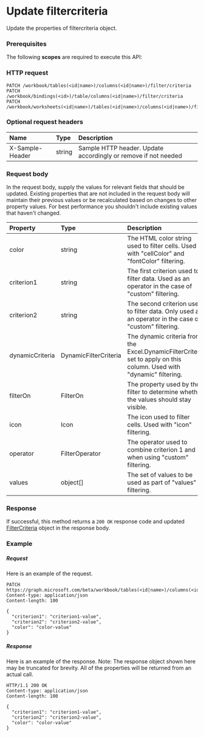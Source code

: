 # Update filtercriteria

Update the properties of filtercriteria object.
### Prerequisites
The following **scopes** are required to execute this API: 
### HTTP request
<!-- { "blockType": "ignored" } -->
```http
PATCH /workbook/tables(<id|name>)/columns(<id|name>)/filter/criteria
PATCH /workbook/bindings(<id>)/table/columns(<id|name>)/filter/criteria
PATCH /workbook/worksheets(<id|name>)/tables(<id|name>)/columns(<id|name>)/filter/criteria
```
### Optional request headers
| Name       | Type | Description|
|:-----------|:------|:----------|
| X-Sample-Header  | string  | Sample HTTP header. Update accordingly or remove if not needed|

### Request body
In the request body, supply the values for relevant fields that should be updated. Existing properties that are not included in the request body will maintain their previous values or be recalculated based on changes to other property values. For best performance you shouldn't include existing values that haven't changed.

| Property	   | Type	|Description|
|:---------------|:--------|:----------|
|color|string|The HTML color string used to filter cells. Used with "cellColor" and "fontColor" filtering.|
|criterion1|string|The first criterion used to filter data. Used as an operator in the case of "custom" filtering.|
|criterion2|string|The second criterion used to filter data. Only used as an operator in the case of "custom" filtering.|
|dynamicCriteria|DynamicFilterCriteria|The dynamic criteria from the Excel.DynamicFilterCriteria set to apply on this column. Used with "dynamic" filtering.|
|filterOn|FilterOn|The property used by the filter to determine whether the values should stay visible.|
|icon|Icon|The icon used to filter cells. Used with "icon" filtering.|
|operator|FilterOperator|The operator used to combine criterion 1 and 2 when using "custom" filtering.|
|values|object[]|The set of values to be used as part of "values" filtering.|

### Response
If successful, this method returns a `200 OK` response code and updated [FilterCriteria](../resources/filtercriteria.md) object in the response body.
### Example
##### Request
Here is an example of the request.
<!-- {
  "blockType": "request",
  "name": "update_filtercriteria"
}-->
```http
PATCH https://graph.microsoft.com/beta/workbook/tables(<id|name>)/columns(<id|name>)/filter/criteria
Content-type: application/json
Content-length: 100

{
  "criterion1": "criterion1-value",
  "criterion2": "criterion2-value",
  "color": "color-value"
}
```
##### Response
Here is an example of the response. Note: The response object shown here may be truncated for brevity. All of the properties will be returned from an actual call.
<!-- {
  "blockType": "response",
  "truncated": true,
  "@odata.type": "microsoft.graph.filtercriteria"
} -->
```http
HTTP/1.1 200 OK
Content-type: application/json
Content-length: 100

{
  "criterion1": "criterion1-value",
  "criterion2": "criterion2-value",
  "color": "color-value"
}
```

<!-- uuid: 8fcb5dbc-d5aa-4681-8e31-b001d5168d79
2015-10-25 14:57:30 UTC -->
<!-- {
  "type": "#page.annotation",
  "description": "Update filtercriteria",
  "keywords": "",
  "section": "documentation",
  "tocPath": ""
}-->